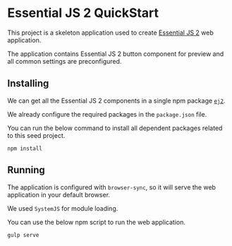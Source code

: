 # Essential JS 2 QuickStart

This project is a skeleton application used to create [Essential JS 2](https://www.syncfusion.com/products/essential-js2) web application.

The application contains Essential JS 2 button component for preview and all common settings are preconfigured.

## Installing

We can get all the Essential JS 2 components in a single npm package [`ej2`](https://www.npmjs.com/package/@syncfusion/ej2).

We already configure the required packages in the `package.json` file.

You can run the below command to install all dependent packages related to this seed project.

```
npm install
```

## Running

The application is configured with `browser-sync`, so it will serve the web application in your default browser.

We used `SystemJS` for module loading.

You can use the below npm script to run the web application.

```
gulp serve
```